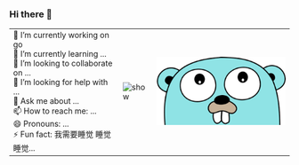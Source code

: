 ### Hi there 👋

<!--
**yao-yue/yao-yue** is a ✨ _special_ ✨ repository because its `README.md` (this file) appears on your GitHub profile.

Here are some ideas to get you started:

- 🔭 I’m currently working on go
- 🌱 I’m currently learning ...
- 👯 I’m looking to collaborate on ...
- 🤔 I’m looking for help with ...
- 💬 Ask me about ...
- 📫 How to reach me: ...
- 😄 Pronouns: ...
- ⚡ Fun fact: ...
-->

<table>
  <tbody>
    <tr>
      <td align="left">
     🔭 I’m currently working on go<br/>
      🌱 I’m currently learning ...<br/>
      👯 I’m looking to collaborate on ...<br/>
     🤔 I’m looking for help with ...<br/>
     💬 Ask me about ...<br/>
     📫 How to reach me: ...<br/>
    😄 Pronouns: ...<br/>
     ⚡ Fun fact: 我需要睡觉 睡觉 睡觉...<br/>
      </td>
      <td>
        <img src="https://github-readme-stats.vercel.app/api?username=yao-yue" alt="show" object-fit="cover">
      </td>
      <td>
        <img src="./images/go_head.png" alt="go_head" object-fit="cover">
      </td>
    </tr>
  </tbody>
</table>





